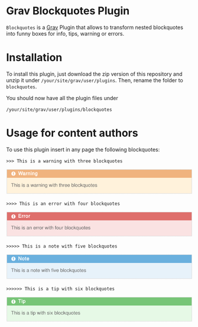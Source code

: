 # Grav Blockquotes Plugin


`Blockquotes` is a [Grav][grav] Plugin that allows to transform nested
blockquotes into funny boxes for info, tips, warning or errors.


# Installation

To install this plugin, just download the zip version of this repository and
unzip it under `/your/site/grav/user/plugins`.
Then, rename the folder to `blockquotes`.

You should now have all the plugin files under

	/your/site/grav/user/plugins/blockquotes

# Usage for content authors

To use this plugin insert in any page the following blockquotes:

    >>> This is a warning with three blockquotes

![Warning](samples/warning.png)

    >>>> This is an error with four blockquotes

![Error](samples/error.png)

    >>>>> This is a note with five blockquotes

![Note](samples/note.png)

    >>>>>> This is a tip with six blockquotes

![Tip](samples/tip.png)

[grav]: http://github.com/getgrav/grav
